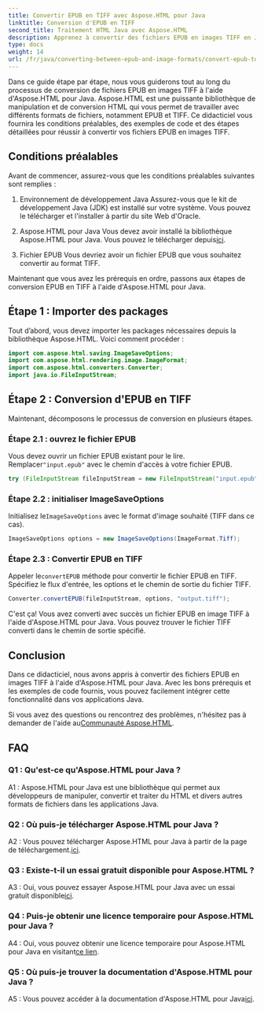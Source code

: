 ```yaml
---
title: Convertir EPUB en TIFF avec Aspose.HTML pour Java
linktitle: Conversion d'EPUB en TIFF
second_title: Traitement HTML Java avec Aspose.HTML
description: Apprenez à convertir des fichiers EPUB en images TIFF en Java avec Aspose.HTML, une puissante bibliothèque de manipulation HTML.
type: docs
weight: 14
url: /fr/java/converting-between-epub-and-image-formats/convert-epub-to-tiff/
---
```

Dans ce guide étape par étape, nous vous guiderons tout au long du processus de conversion de fichiers EPUB en images TIFF à l'aide d'Aspose.HTML pour Java. Aspose.HTML est une puissante bibliothèque de manipulation et de conversion HTML qui vous permet de travailler avec différents formats de fichiers, notamment EPUB et TIFF. Ce didacticiel vous fournira les conditions préalables, des exemples de code et des étapes détaillées pour réussir à convertir vos fichiers EPUB en images TIFF.

## Conditions préalables

Avant de commencer, assurez-vous que les conditions préalables suivantes sont remplies :

1. Environnement de développement Java
Assurez-vous que le kit de développement Java (JDK) est installé sur votre système. Vous pouvez le télécharger et l'installer à partir du site Web d'Oracle.

2. Aspose.HTML pour Java
 Vous devez avoir installé la bibliothèque Aspose.HTML pour Java. Vous pouvez le télécharger depuis[ici](https://releases.aspose.com/html/java/).

3. Fichier EPUB
Vous devriez avoir un fichier EPUB que vous souhaitez convertir au format TIFF.

Maintenant que vous avez les prérequis en ordre, passons aux étapes de conversion EPUB en TIFF à l'aide d'Aspose.HTML pour Java.

## Étape 1 : Importer des packages

Tout d’abord, vous devez importer les packages nécessaires depuis la bibliothèque Aspose.HTML. Voici comment procéder :

```java
import com.aspose.html.saving.ImageSaveOptions;
import com.aspose.html.rendering.image.ImageFormat;
import com.aspose.html.converters.Converter;
import java.io.FileInputStream;
```

## Étape 2 : Conversion d'EPUB en TIFF

Maintenant, décomposons le processus de conversion en plusieurs étapes.

### Étape 2.1 : ouvrez le fichier EPUB

 Vous devez ouvrir un fichier EPUB existant pour le lire. Remplacer`"input.epub"` avec le chemin d'accès à votre fichier EPUB.

```java
try (FileInputStream fileInputStream = new FileInputStream("input.epub")) {
```

### Étape 2.2 : initialiser ImageSaveOptions

 Initialisez le`ImageSaveOptions` avec le format d'image souhaité (TIFF dans ce cas).

```java
ImageSaveOptions options = new ImageSaveOptions(ImageFormat.Tiff);
```

### Étape 2.3 : Convertir EPUB en TIFF

 Appeler le`convertEPUB` méthode pour convertir le fichier EPUB en TIFF. Spécifiez le flux d'entrée, les options et le chemin de sortie du fichier TIFF.

```java
Converter.convertEPUB(fileInputStream, options, "output.tiff");
```

C'est ça! Vous avez converti avec succès un fichier EPUB en image TIFF à l'aide d'Aspose.HTML pour Java. Vous pouvez trouver le fichier TIFF converti dans le chemin de sortie spécifié.

## Conclusion

Dans ce didacticiel, nous avons appris à convertir des fichiers EPUB en images TIFF à l'aide d'Aspose.HTML pour Java. Avec les bons prérequis et les exemples de code fournis, vous pouvez facilement intégrer cette fonctionnalité dans vos applications Java.

Si vous avez des questions ou rencontrez des problèmes, n'hésitez pas à demander de l'aide au[Communauté Aspose.HTML](https://forum.aspose.com/).

## FAQ

### Q1 : Qu'est-ce qu'Aspose.HTML pour Java ?

A1 : Aspose.HTML pour Java est une bibliothèque qui permet aux développeurs de manipuler, convertir et traiter du HTML et divers autres formats de fichiers dans les applications Java.

### Q2 : Où puis-je télécharger Aspose.HTML pour Java ?

 A2 : Vous pouvez télécharger Aspose.HTML pour Java à partir de la page de téléchargement.[ici](https://releases.aspose.com/html/java/).

### Q3 : Existe-t-il un essai gratuit disponible pour Aspose.HTML ?

 A3 : Oui, vous pouvez essayer Aspose.HTML pour Java avec un essai gratuit disponible[ici](https://releases.aspose.com/).

### Q4 : Puis-je obtenir une licence temporaire pour Aspose.HTML pour Java ?

 A4 : Oui, vous pouvez obtenir une licence temporaire pour Aspose.HTML pour Java en visitant[ce lien](https://purchase.aspose.com/temporary-license/).

### Q5 : Où puis-je trouver la documentation d'Aspose.HTML pour Java ?

 A5 : Vous pouvez accéder à la documentation d'Aspose.HTML pour Java[ici](https://reference.aspose.com/html/java/).